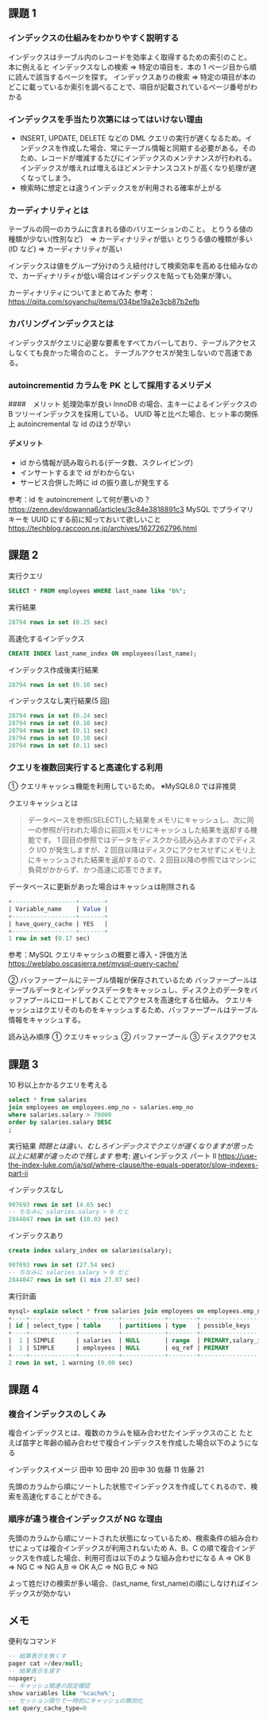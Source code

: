 ## 課題 1

### インデックスの仕組みをわかりやすく説明する

インデックスはテーブル内のレコードを効率よく取得するための索引のこと。
本に例えると
インデックスなしの検索 => 特定の項目を、本の 1 ページ目から順に読んで該当するページを探す。
インデックスありの検索 => 特定の項目が本のどこに載っているか索引を調べることで、項目が記載されているページ番号がわかる

### インデックスを手当たり次第にはってはいけない理由

- INSERT, UPDATE, DELETE などの DML クエリの実行が遅くなるため。インデックスを作成した場合、常にテーブル情報と同期する必要がある。そのため、レコードが増減するたびにインデックスのメンテナンスが行われる。インデックスが増えれば増えるほどメンテナンスコストが高くなり処理が遅くなってしまう。
- 検索時に想定とは違うインデックスをが利用される確率が上がる

### カーディナリティとは

テーブルの同一のカラムに含まれる値のバリエーションのこと。
とりうる値の種類が少ない(性別など)　=> カーディナリティが低い
とりうる値の種類が多い(ID など) => カーディナリティが高い

インデックスは値をグループ分けのうえ紐付けして検索効率を高める仕組みなので、カーディナリティが低い場合はインデックスを貼っても効果が薄い。

カーディナリティについてまとめてみた
参考：https://qiita.com/soyanchu/items/034be19a2e3cb87b2efb

### カバリングインデックスとは

インデックスがクエリに必要な要素をすべてカバーしており、テーブルアクセスしなくても良かった場合のこと。
テーブルアクセスが発生しないので高速である。

### autoincrementid カラムを PK として採用するメリデメ

####　メリット
処理効率が良い
InnoDB の場合、主キーによるインデックスの B ツリーインデックスを採用している。
UUID 等と比べた場合、ヒット率の関係上 autoincremental な id のほうが早い

#### デメリット

- id から情報が読み取られる(データ数、スクレイピング)
- インサートするまで id がわからない
- サービス合併した時に id の振り直しが発生する

参考：id を autoincrement して何が悪いの？
https://zenn.dev/dowanna6/articles/3c84e3818891c3
MySQL でプライマリキーを UUID にする前に知っておいて欲しいこと
https://techblog.raccoon.ne.jp/archives/1627262796.html

## 課題 2

実行クエリ

```sql
SELECT * FROM employees WHERE last_name like "b%";
```

実行結果

```sql
28794 rows in set (0.25 sec)
```

高速化するインデックス

```sql
CREATE INDEX last_name_index ON employees(last_name);
```

インデックス作成後実行結果

```sql
28794 rows in set (0.10 sec)
```

インデックスなし実行結果(5 回)

```sql
28794 rows in set (0.24 sec)
28794 rows in set (0.10 sec)
28794 rows in set (0.11 sec)
28794 rows in set (0.10 sec)
28794 rows in set (0.11 sec)
```

### クエリを複数回実行すると高速化する利用

① クエリキャッシュ機能を利用しているため。
※MySQL8.0 では非推奨

クエリキャッシュとは

> データベースを参照(SELECT)した結果をメモリにキャッシュし、次に同一の参照が行われた場合に前回メモリにキャッシュした結果を返却する機能です。 1 回目の参照ではデータをディスクから読み込みますのでディスク I/O が発生しますが、2 回目以降はディスクにアクセスせずにメモリ上にキャッシュされた結果を返却するので、2 回目以降の参照ではマシンに負荷がかからず、かつ高速に応答できます。

データベースに更新があった場合はキャッシュは削除される

```sql
+------------------+-------+
| Variable_name    | Value |
+------------------+-------+
| have_query_cache | YES   |
+------------------+-------+
1 row in set (0.17 sec)
```

参考：MySQL クエリキャッシュの概要と導入・評価方法
https://weblabo.oscasierra.net/mysql-query-cache/

② バッファープールにテーブル情報が保存されているため
バッファープールはテーブルデータとインデックスデータをキャッシュし、ディスク上のデータをバッファプールにロードしておくことでアクセスを高速化する仕組み。
クエリキャッシュはクエリそのものをキャッシュするため、バッファープールはテーブル情報をキャッシュする。

読み込み順序
① クエリキャッシュ
② バッファープール
③ ディスクアクセス

## 課題 3

10 秒以上かかるクエリを考える

```sql
select * from salaries
join employees on employees.emp_no = salaries.emp_no
where salaries.salary > 70000
order by salaries.salary DESC
;
```

実行結果
_問題とは違い、むしろインデックスでクエリが遅くなりますが思った以上に結果が違ったので残します_
参考: 遅いインデックス パート II
https://use-the-index-luke.com/ja/sql/where-clause/the-equals-operator/slow-indexes-part-ii

インデックスなし

```sql
907693 rows in set (4.65 sec)
-- ちなみに salaries.salary > 0 だと
2844047 rows in set (10.03 sec)
```

インデックスあり

```sql
create index salary_index on salaries(salary);
```

```sql
907693 rows in set (27.54 sec)
-- ちなみに salaries.salary > 0 だと
2844047 rows in set (1 min 27.07 sec)
```

実行計画

```sql
mysql> explain select * from salaries join employees on employees.emp_no = salaries.emp_no where salaries.salary > 70000 order by salaries.salary DESC;
+----+-------------+-----------+------------+--------+----------------------+--------------+---------+---------------------------+------+----------+-----------------------+
| id | select_type | table     | partitions | type   | possible_keys        | key          | key_len | ref                       | rows | filtered | Extra                 |
+----+-------------+-----------+------------+--------+----------------------+--------------+---------+---------------------------+------+----------+-----------------------+
|  1 | SIMPLE      | salaries  | NULL       | range  | PRIMARY,salary_index | salary_index | 4       | NULL                      |    1 |   100.00 | Using index condition |
|  1 | SIMPLE      | employees | NULL       | eq_ref | PRIMARY              | PRIMARY      | 4       | employees.salaries.emp_no |    1 |   100.00 | NULL                  |
+----+-------------+-----------+------------+--------+----------------------+--------------+---------+---------------------------+------+----------+-----------------------+
2 rows in set, 1 warning (0.00 sec)
```

## 課題 4

### 複合インデックスのしくみ

複合インデックスとは、複数のカラムを組み合わせたインデックスのこと
たとえば苗字と年齢の組み合わせで複合インデックスを作成した場合以下のようになる

インデックスイメージ
田中 10
田中 20
田中 30
佐藤 11
佐藤 21

先頭のカラムから順にソートした状態でインデックスを作成してくれるので、検索を高速化することができる。

### 順序が違う複合インデックスが NG な理由

先頭のカラムから順にソートされた状態になっているため、検索条件の組み合わせによっては複合インデックスが利用されないため
A、B、C の順で複合インデックスを作成した場合、利用可否は以下のような組み合わせになる
A => OK
B => NG
C => NG
A,B => OK
A,C => NG
B,C => NG

よって姓だけの検索が多い場合、(last_name, first_name)の順にしなければインデックスが効かない

## メモ

便利なコマンド

```sql
-- 結果表示を無くす
pager cat >/dev/null;
-- 結果表示を戻す
nopager;
-- キャッシュ関連の設定確認
show variables like '%cache%';
-- セッション限りで一時的にキャッシュの無効化
set query_cache_type=0
```
